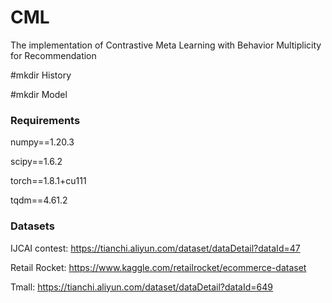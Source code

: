 # CML
The implementation of Contrastive Meta Learning with Behavior Multiplicity for Recommendation

#mkdir History

#mkdir Model

### Requirements
numpy==1.20.3

scipy==1.6.2

torch==1.8.1+cu111

tqdm==4.61.2


### Datasets
IJCAI contest:  https://tianchi.aliyun.com/dataset/dataDetail?dataId=47

Retail Rocket: https://www.kaggle.com/retailrocket/ecommerce-dataset

Tmall:  https://tianchi.aliyun.com/dataset/dataDetail?dataId=649 


